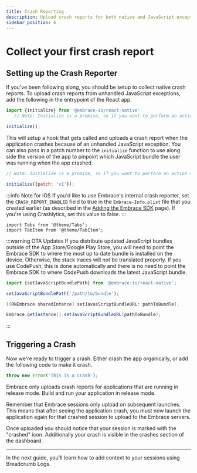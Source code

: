 ```yaml
---
title: Crash Reporting
description: Upload crash reports for both native and JavaScript exceptions from your React Native application using the Embrace SDK
sidebar_position: 6
---
```


# Collect your first crash report 

## Setting up the Crash Reporter

If you've been following along, you should be setup to collect native crash reports. 
To upload crash reports from unhandled JavaScript exceptions, add the following in the entrypoint of the React app.

```javascript
import {initialize} from '@embrace-io/react-native'
   // Note: Initialize is a promise, so if you want to perform an action and it must be tracked, it is recommended to use await to wait for the method to finish    getLastRunEndState().then(resp => {

initialize();
```

This will setup a hook that gets called and uploads a crash report when the application crashes because of an unhandled JavaScript exception.
You can also pass in a patch number to the `initialize` function to use along side the version of the app to pinpoint which JavaScript bundle the user was running when the app crashed.

```javascript
// Note: Initialize is a promise, so if you want to perform an action and it must be tracked, it is recommended to use await to wait for the method to finish    getLastRunEndState().then(resp => {

initialize({patch: 'v1'});
```

:::info Note for iOS
If you'd like to use Embrace's internal crash reporter,
set the `CRASH_REPORT_ENABLED` field to true in the `Embrace-Info.plist` file that you created earlier (as
described in the [Adding the Embrace SDK](/react-native/integration/add-embrace-sdk) page).
If you're using Crashlytics, set this value to false.
:::

```mdx-code-block
import Tabs from '@theme/Tabs';
import TabItem from '@theme/TabItem';
```

:::warning OTA Updates
If you distribute updated JavaScript bundles outside of the App Store/Google
Play Store, you will
need to point the Embrace SDK to where the most up to date bundle is installed
on the device. Otherwise, the stack traces will not be translated properly.
If you use CodePush, this is done automatically and there is no need to point
the Embrace SDK to where CodePush downloads the latest JavaScript bundle. 

<Tabs groupId="rn-language" queryString="rn-language">
<TabItem value="javascript" label="JavaScript">

```javascript
import {setJavaScriptBundlePath} from '@embrace-io/react-native';

setJavaScriptBundlePath('/path/to/bundle');
```

</TabItem>
<TabItem value="objectivec" label="Objective-C">

```objectivec
[[RNEmbrace sharedIntance] setJavasScriptBundleURL: pathToBundle];
```

</TabItem>
<TabItem value="java" label="Java">

```java
Embrace.getInstance().setJavaScriptBundleURL(pathToBundle);
```

</TabItem>
</Tabs>

:::

## Triggering a Crash

Now we're ready to trigger a crash.
Either crash the app organically, or add the following code to make it crash.

```javascript
throw new Error('This is a crash');
```

Embrace only uploads crash reports for applications that are running in release mode.
Build and run your application in release mode.

Remember that Embrace sessions only upload on subsequent launches.
This means that after seeing the application crash, you must now launch the application again for that crashed session to upload to the Embrace servers.

Once uploaded you should notice that your session is marked with the "crashed" icon.
Additionally your crash is visible in the crashes section of the dashboard.

---

In the next guide, you'll learn how to add context to your sessions using Breadcrumb Logs.
